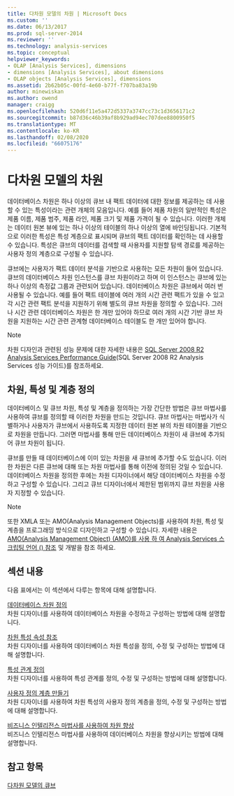 ```yaml
---
title: 다차원 모델의 차원 | Microsoft Docs
ms.custom: ''
ms.date: 06/13/2017
ms.prod: sql-server-2014
ms.reviewer: ''
ms.technology: analysis-services
ms.topic: conceptual
helpviewer_keywords:
- OLAP [Analysis Services], dimensions
- dimensions [Analysis Services], about dimensions
- OLAP objects [Analysis Services], dimensions
ms.assetid: 2b62b05c-00fd-4e60-b77f-f707ba83a19b
author: minewiskan
ms.author: owend
manager: craigg
ms.openlocfilehash: 520d6f11e5a472d5337a3747cc73c1d3656171c2
ms.sourcegitcommit: b87d36c46b39af8b929ad94ec707dee8800950f5
ms.translationtype: MT
ms.contentlocale: ko-KR
ms.lasthandoff: 02/08/2020
ms.locfileid: "66075176"
---
```

# <a name="dimensions-in-multidimensional-models"></a>다차원 모델의 차원
  데이터베이스 차원은 하나 이상의 큐브 내 팩트 데이터에 대한 정보를 제공하는 데 사용할 수 있는 특성이라는 관련 개체의 모음입니다. 예를 들어 제품 차원의 일반적인 특성은 제품 이름, 제품 범주, 제품 라인, 제품 크기 및 제품 가격이 될 수 있습니다. 이러한 개체는 데이터 원본 뷰에 있는 하나 이상의 테이블의 하나 이상의 열에 바인딩됩니다. 기본적으로 이러한 특성은 특성 계층으로 표시되며 큐브의 팩트 데이터를 확인하는 데 사용할 수 있습니다. 특성은 큐브의 데이터를 검색할 때 사용자를 지원할 탐색 경로를 제공하는 사용자 정의 계층으로 구성될 수 있습니다.  
  
 큐브에는 사용자가 팩트 데이터 분석을 기반으로 사용하는 모든 차원이 들어 있습니다. 큐브의 데이터베이스 차원 인스턴스를 큐브 차원이라고 하며 이 인스턴스는 큐브에 있는 하나 이상의 측정값 그룹과 관련되어 있습니다. 데이터베이스 차원은 큐브에서 여러 번 사용될 수 있습니다. 예를 들어 팩트 테이블에 여러 개의 시간 관련 팩트가 있을 수 있고 각 시간 관련 팩트 분석을 지원하기 위해 별도의 큐브 차원을 정의할 수 있습니다. 그러나 시간 관련 데이터베이스 차원은 한 개만 있어야 하므로 여러 개의 시간 기반 큐브 차원을 지원하는 시간 관련 관계형 데이터베이스 테이블도 한 개만 있어야 합니다.  
  
> [!NOTE]  
>  차원 디자인과 관련된 성능 문제에 대한 자세한 내용은 [SQL Server 2008 R2 Analysis Services Performance Guide](https://go.microsoft.com/fwlink/?LinkId=306717)(SQL Server 2008 R2 Analysis Services 성능 가이드)를 참조하세요.  
  
## <a name="defining-dimensions-attributes-and-hierarchies"></a>차원, 특성 및 계층 정의  
 데이터베이스 및 큐브 차원, 특성 및 계층을 정의하는 가장 간단한 방법은 큐브 마법사를 사용하여 큐브를 정의할 때 이러한 차원을 만드는 것입니다. 큐브 마법사는 마법사가 식별하거나 사용자가 큐브에서 사용하도록 지정한 데이터 원본 뷰의 차원 테이블을 기반으로 차원을 만듭니다. 그러면 마법사를 통해 만든 데이터베이스 차원이 새 큐브에 추가되어 큐브 차원이 됩니다.  
  
 큐브를 만들 때 데이터베이스에 이미 있는 차원을 새 큐브에 추가할 수도 있습니다. 이러한 차원은 다른 큐브에 대해 또는 차원 마법사를 통해 이전에 정의된 것일 수 있습니다. 데이터베이스 차원을 정의한 후에는 차원 디자이너에서 해당 데이터베이스 차원을 수정하고 구성할 수 있습니다. 그리고 큐브 디자이너에서 제한된 범위까지 큐브 차원을 사용자 지정할 수 있습니다.  
  
> [!NOTE]  
>  또한 XMLA 또는 AMO(Analysis Management Objects)를 사용하여 차원, 특성 및 계층을 프로그래밍 방식으로 디자인하고 구성할 수 있습니다. 자세한 내용은 [AMO(Analysis Management Object) &#40;AMO&#41;를 사용 하 여 ](https://docs.microsoft.com/bi-reference/amo/developing-with-analysis-management-objects-amo) [Analysis Services 스크립팅 언어 &#40;&#41; 참조](https://docs.microsoft.com/bi-reference/assl/analysis-services-scripting-language-assl-for-xmla) 및 개발을 참조 하세요.  
  
## <a name="in-this-section"></a>섹션 내용  
 다음 표에서는 이 섹션에서 다루는 항목에 대해 설명합니다.  
  
 [데이터베이스 차원 정의](define-database-dimensions.md)  
 차원 디자이너를 사용하여 데이터베이스 차원을 수정하고 구성하는 방법에 대해 설명합니다.  
  
 [차원 특성 속성 참조](dimension-attribute-properties-reference.md)  
 차원 디자이너를 사용하여 데이터베이스 차원 특성을 정의, 수정 및 구성하는 방법에 대해 설명합니다.  
  
 [특성 관계 정의](attribute-relationships-define.md)  
 차원 디자이너를 사용하여 특성 관계를 정의, 수정 및 구성하는 방법에 대해 설명합니다.  
  
 [사용자 정의 계층 만들기](user-defined-hierarchies-create.md)  
 차원 디자이너를 사용하여 차원 특성의 사용자 정의 계층을 정의, 수정 및 구성하는 방법에 대해 설명합니다.  
  
 [비즈니스 인텔리전스 마법사를 사용하여 차원 향상](../use-the-business-intelligence-wizard-to-enhance-dimensions.md)  
 비즈니스 인텔리전스 마법사를 사용하여 데이터베이스 차원을 향상시키는 방법에 대해 설명합니다.  
  
## <a name="see-also"></a>참고 항목  
 [다차원 모델의 큐브](cubes-in-multidimensional-models.md)  
  
  
